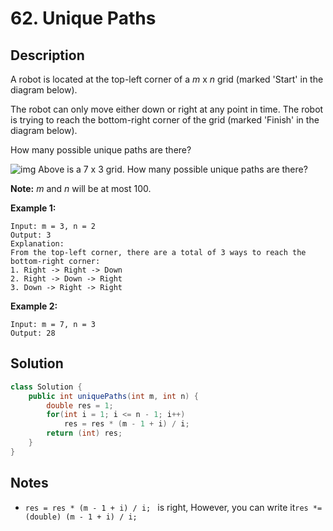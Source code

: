 # 62. Unique Paths

## Description

A robot is located at the top-left corner of a *m* x *n* grid (marked 'Start' in the diagram below).

The robot can only move either down or right at any point in time. The robot is trying to reach the bottom-right corner of the grid (marked 'Finish' in the diagram below).

How many possible unique paths are there?

![img](https://leetcode.com/static/images/problemset/robot_maze.png)
Above is a 7 x 3 grid. How many possible unique paths are there?

**Note:** *m* and *n* will be at most 100.

**Example 1:**

```
Input: m = 3, n = 2
Output: 3
Explanation:
From the top-left corner, there are a total of 3 ways to reach the bottom-right corner:
1. Right -> Right -> Down
2. Right -> Down -> Right
3. Down -> Right -> Right
```

**Example 2:**

```
Input: m = 7, n = 3
Output: 28
```

## Solution

```java
class Solution {
    public int uniquePaths(int m, int n) {        
        double res = 1;
        for(int i = 1; i <= n - 1; i++)
            res = res * (m - 1 + i) / i; 
        return (int) res;
    }
}
```



## Notes

* `res = res * (m - 1 + i) / i; ` is right, However, you can write it`res *=  (double) (m - 1 + i) / i;`

